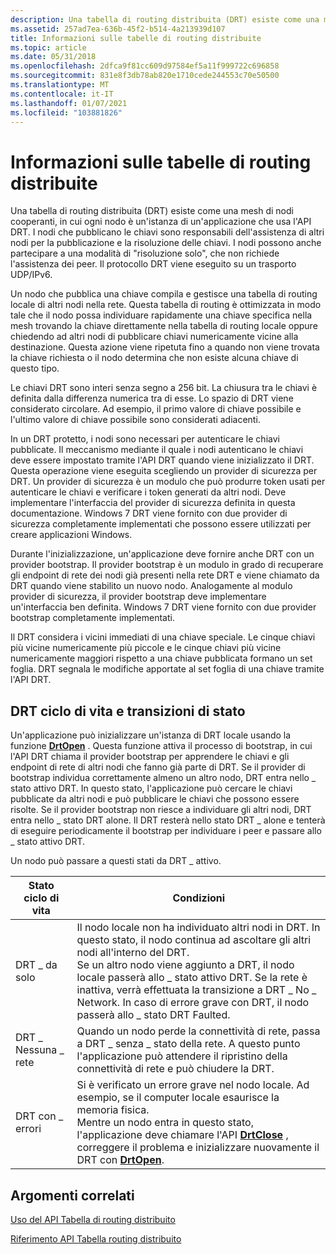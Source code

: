 ```yaml
---
description: Una tabella di routing distribuita (DRT) esiste come una mesh di nodi cooperanti, in cui ogni nodo è un'istanza di un'applicazione che usa l'API DRT.
ms.assetid: 257ad7ea-636b-45f2-b514-4a213939d107
title: Informazioni sulle tabelle di routing distribuite
ms.topic: article
ms.date: 05/31/2018
ms.openlocfilehash: 2dfca9f81cc609d97584ef5a11f999722c696858
ms.sourcegitcommit: 831e8f3db78ab820e1710cede244553c70e50500
ms.translationtype: MT
ms.contentlocale: it-IT
ms.lasthandoff: 01/07/2021
ms.locfileid: "103881826"
---
```

# <a name="about-distributed-routing-tables"></a>Informazioni sulle tabelle di routing distribuite

Una tabella di routing distribuita (DRT) esiste come una mesh di nodi cooperanti, in cui ogni nodo è un'istanza di un'applicazione che usa l'API DRT. I nodi che pubblicano le chiavi sono responsabili dell'assistenza di altri nodi per la pubblicazione e la risoluzione delle chiavi. I nodi possono anche partecipare a una modalità di "risoluzione solo", che non richiede l'assistenza dei peer. Il protocollo DRT viene eseguito su un trasporto UDP/IPv6.

Un nodo che pubblica una chiave compila e gestisce una tabella di routing locale di altri nodi nella rete. Questa tabella di routing è ottimizzata in modo tale che il nodo possa individuare rapidamente una chiave specifica nella mesh trovando la chiave direttamente nella tabella di routing locale oppure chiedendo ad altri nodi di pubblicare chiavi numericamente vicine alla destinazione. Questa azione viene ripetuta fino a quando non viene trovata la chiave richiesta o il nodo determina che non esiste alcuna chiave di questo tipo.

Le chiavi DRT sono interi senza segno a 256 bit. La chiusura tra le chiavi è definita dalla differenza numerica tra di esse. Lo spazio di DRT viene considerato circolare. Ad esempio, il primo valore di chiave possibile e l'ultimo valore di chiave possibile sono considerati adiacenti.

In un DRT protetto, i nodi sono necessari per autenticare le chiavi pubblicate. Il meccanismo mediante il quale i nodi autenticano le chiavi deve essere impostato tramite l'API DRT quando viene inizializzato il DRT. Questa operazione viene eseguita scegliendo un provider di sicurezza per DRT. Un provider di sicurezza è un modulo che può produrre token usati per autenticare le chiavi e verificare i token generati da altri nodi. Deve implementare l'interfaccia del provider di sicurezza definita in questa documentazione. Windows 7 DRT viene fornito con due provider di sicurezza completamente implementati che possono essere utilizzati per creare applicazioni Windows.

Durante l'inizializzazione, un'applicazione deve fornire anche DRT con un provider bootstrap. Il provider bootstrap è un modulo in grado di recuperare gli endpoint di rete dei nodi già presenti nella rete DRT e viene chiamato da DRT quando viene stabilito un nuovo nodo. Analogamente al modulo provider di sicurezza, il provider bootstrap deve implementare un'interfaccia ben definita. Windows 7 DRT viene fornito con due provider bootstrap completamente implementati.

Il DRT considera i vicini immediati di una chiave speciale. Le cinque chiavi più vicine numericamente più piccole e le cinque chiavi più vicine numericamente maggiori rispetto a una chiave pubblicata formano un set foglia. DRT segnala le modifiche apportate al set foglia di una chiave tramite l'API DRT.

## <a name="drt-life-cycle-and-state-transitions"></a>DRT ciclo di vita e transizioni di stato

Un'applicazione può inizializzare un'istanza di DRT locale usando la funzione [**DrtOpen**](/windows/desktop/api/drt/nf-drt-drtopen) . Questa funzione attiva il processo di bootstrap, in cui l'API DRT chiama il provider bootstrap per apprendere le chiavi e gli endpoint di rete di altri nodi che fanno già parte di DRT. Se il provider di bootstrap individua correttamente almeno un altro nodo, DRT entra nello \_ stato attivo DRT. In questo stato, l'applicazione può cercare le chiavi pubblicate da altri nodi e può pubblicare le chiavi che possono essere risolte. Se il provider bootstrap non riesce a individuare gli altri nodi, DRT entra nello \_ stato DRT alone. Il DRT resterà nello stato DRT \_ alone e tenterà di eseguire periodicamente il bootstrap per individuare i peer e passare allo \_ stato attivo DRT.

Un nodo può passare a questi stati da DRT \_ attivo.

| Stato ciclo di vita | Condizioni                                                                                                                                                                                                                                                                                                                                                                                                                 |
|------------------|----------------------------------------------------------------------------------------------------------------------------------------------------------------------------------------------------------------------------------------------------------------------------------------------------------------------------------------------------------------------------------------------------------------------------|
| DRT \_ da solo       | Il nodo locale non ha individuato altri nodi in DRT. In questo stato, il nodo continua ad ascoltare gli altri nodi all'interno del DRT.<br/> Se un altro nodo viene aggiunto a DRT, il nodo locale passerà allo \_ stato attivo DRT. Se la rete è inattiva, verrà effettuata la transizione a DRT \_ No \_ Network. In caso di errore grave con DRT, il nodo passerà allo \_ stato DRT Faulted.<br/> |
| DRT \_ Nessuna \_ rete | Quando un nodo perde la connettività di rete, passa a DRT \_ senza \_ stato della rete. A questo punto l'applicazione può attendere il ripristino della connettività di rete e può chiudere la DRT.<br/>                                                                                                                                                                                                                    |
| DRT con \_ errori     | Si è verificato un errore grave nel nodo locale. Ad esempio, se il computer locale esaurisce la memoria fisica.<br/> Mentre un nodo entra in questo stato, l'applicazione deve chiamare l'API [**DrtClose**](/windows/desktop/api/drt/nf-drt-drtclose) , correggere il problema e inizializzare nuovamente il DRT con [**DrtOpen**](/windows/desktop/api/drt/nf-drt-drtopen).<br/>                                                                                                   |



 

## <a name="related-topics"></a>Argomenti correlati

<dl> <dt>

[Uso del API Tabella di routing distribuito](using-the-distributed-routing-table-api.md)
</dt> <dt>

[Riferimento API Tabella routing distribuito](distributed-routing-table-api-reference.md)
</dt> </dl>

 

 




